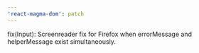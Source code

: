 ```yaml
---
'react-magma-dom': patch
---
```


fix(Input): Screenreader fix for Firefox when errorMessage and helperMessage exist simultaneously.
